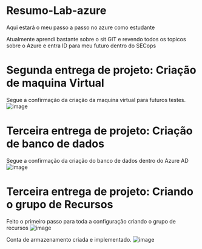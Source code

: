 # Resumo-Lab-azure
Aqui estará o meu passo a passo no azure como estudante

Atualmente aprendi bastante sobre o sit GIT e revendo todos os topicos sobre o Azure e entra ID para meu futuro dentro do SECops 

# Segunda entrega de projeto: Criação de maquina Virtual #

Segue a confirmação da criação da maquina virtual para futuros testes.
![image](https://github.com/user-attachments/assets/fa56ed79-5810-4c76-8436-1b58f5ba1af2)

# Terceira entrega de projeto: Criação de banco de dados #

Segue a confirmação da criação do banco de dados dentro do Azure AD
![image](https://github.com/user-attachments/assets/6e49dc5c-f459-47fe-a0e3-07c05792cb2d)

# Terceira entrega de projeto: Criando o grupo de Recursos #

Feito o primeiro passo para toda a configuração criando o grupo de recursos
![image](https://github.com/user-attachments/assets/f2512f0f-9c67-4148-bd55-61a71ae14e44)

Conta de armazenamento criada e implementado. 
![image](https://github.com/user-attachments/assets/2ae641c5-34ce-4b86-ba3c-22fdeb1a8ff2)
